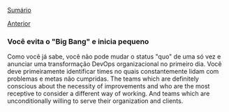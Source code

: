 [Sumário](https://github.com/lucasfantacuci/DevOpsRevelado/blob/master/README.md)


[Anterior](https://github.com/lucasfantacuci/DevOpsRevelado/blob/master/CHAPTER04/4-HOWSHOULDYOUSTARTDEVOPSINYOURORGANIZATION.md)


### Você evita o "Big Bang" e inicia pequeno


Como você já sabe, você não pode mudar o status "quo" de uma só vez e anunciar uma transformação DevOps organizacional no primeiro dia. Você deve primeiramente identificar times no quais constantemente lidam com problemas e metas não cumpridas. The teams which are definitely conscious about the necessity of improvements and who are the most receptive to consider a different way of working. And teams which are unconditionally willing to serve their organization and clients. 

